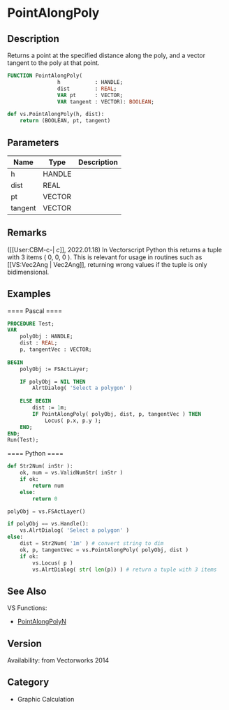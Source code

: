 # PointAlongPoly

## Description
Returns a point at the specified distance along the poly, and a vector tangent to the poly at that point.

```pascal
FUNCTION PointAlongPoly(
				h           : HANDLE;
				dist        : REAL;
				VAR pt      : VECTOR;
				VAR tangent : VECTOR): BOOLEAN;
```

```python
def vs.PointAlongPoly(h, dist):
    return (BOOLEAN, pt, tangent)
```

## Parameters
|Name|Type|Description|
|---|---|---|
|h|HANDLE|   |
|dist|REAL|   |
|pt|VECTOR|   |
|tangent|VECTOR|   |

## Remarks
([[User:CBM-c-| _c_]], 2022.01.18) In Vectorscript Python this returns a tuple with 3 items ( 0, 0, 0 ). This is relevant for usage in routines such as [[VS:Vec2Ang | Vec2Ang]], returning wrong values if the tuple is only bidimensional.

## Examples
==== Pascal ====
```pascal
PROCEDURE Test;
VAR
    polyObj : HANDLE;
    dist : REAL;
    p, tangentVec : VECTOR;
	
BEGIN
    polyObj := FSActLayer;

    IF polyObj = NIL THEN
        AlrtDialog( 'Select a polygon' )
		
    ELSE BEGIN
        dist := 1m;
        IF PointAlongPoly( polyObj, dist, p, tangentVec ) THEN
            Locus( p.x, p.y );
    END;
END;
Run(Test);
```
==== Python ====
```python
def Str2Num( inStr ):
    ok, num = vs.ValidNumStr( inStr )
    if ok:
        return num
    else:
        return 0

polyObj = vs.FSActLayer()

if polyObj == vs.Handle():
    vs.AlrtDialog( 'Select a polygon' )
else:
    dist = Str2Num( '1m' ) # convert string to dim
    ok, p, tangentVec = vs.PointAlongPoly( polyObj, dist )
    if ok:
        vs.Locus( p )
        vs.AlrtDialog( str( len(p)) ) # return a tuple with 3 items
```

## See Also
VS Functions:
* [PointAlongPolyN](PointAlongPolyN.md)

## Version
Availability: from Vectorworks 2014

## Category
* Graphic Calculation


